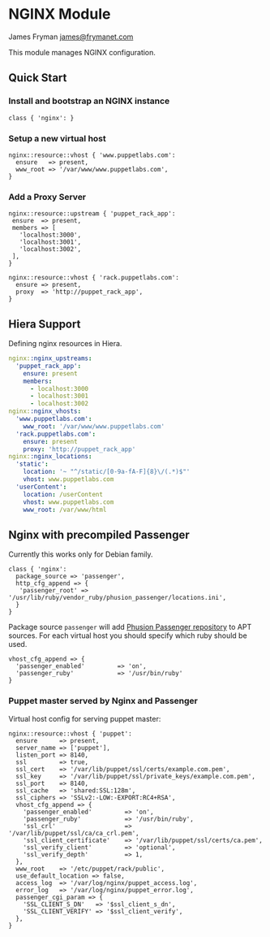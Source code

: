 # NGINX Module

James Fryman <james@frymanet.com>

This module manages NGINX configuration.

## Quick Start

### Install and bootstrap an NGINX instance

```puppet
class { 'nginx': }
```

### Setup a new virtual host

```puppet
nginx::resource::vhost { 'www.puppetlabs.com':
  ensure   => present,
  www_root => '/var/www/www.puppetlabs.com',
}
```

### Add a Proxy Server

```puppet
nginx::resource::upstream { 'puppet_rack_app':
 ensure  => present,
 members => [
   'localhost:3000',
   'localhost:3001',
   'localhost:3002',
 ],
}

nginx::resource::vhost { 'rack.puppetlabs.com':
  ensure => present,
  proxy  => 'http://puppet_rack_app',
}
```

## Hiera Support

Defining nginx resources in Hiera.

```yaml
nginx::nginx_upstreams:
  'puppet_rack_app':
    ensure: present
    members:
      - localhost:3000
      - localhost:3001
      - localhost:3002
nginx::nginx_vhosts:
  'www.puppetlabs.com':
    www_root: '/var/www/www.puppetlabs.com'
  'rack.puppetlabs.com':
    ensure: present
    proxy: 'http://puppet_rack_app'
nginx::nginx_locations:
  'static':
    location: '~ "^/static/[0-9a-fA-F]{8}\/(.*)$"'
    vhost: www.puppetlabs.com
  'userContent':
    location: /userContent
    vhost: www.puppetlabs.com
    www_root: /var/www/html
```

## Nginx with precompiled Passenger

Currently this works only for Debian family.

    class { 'nginx':
      package_source => 'passenger',
      http_cfg_append => {
       'passenger_root' => '/usr/lib/ruby/vendor_ruby/phusion_passenger/locations.ini',
      }
    }

Package source `passenger` will add [Phusion Passenger repository](https://oss-binaries.phusionpassenger.com/apt/passenger) to APT sources.
For each virtual host you should specify which ruby should be used.

    vhost_cfg_append => {
      'passenger_enabled'         => 'on',
      'passenger_ruby'            => '/usr/bin/ruby'
    }

### Puppet master served by Nginx and Passenger

Virtual host config for serving puppet master:

    nginx::resource::vhost { 'puppet':
      ensure      => present,
      server_name => ['puppet'],
      listen_port => 8140,
      ssl         => true,
      ssl_cert    => '/var/lib/puppet/ssl/certs/example.com.pem',
      ssl_key     => '/var/lib/puppet/ssl/private_keys/example.com.pem',
      ssl_port    => 8140,
      ssl_cache   => 'shared:SSL:128m',
      ssl_ciphers => 'SSLv2:-LOW:-EXPORT:RC4+RSA',
      vhost_cfg_append => {
        'passenger_enabled'         => 'on',
        'passenger_ruby'            => '/usr/bin/ruby',
        'ssl_crl'                   => '/var/lib/puppet/ssl/ca/ca_crl.pem',
        'ssl_client_certificate'    => '/var/lib/puppet/ssl/certs/ca.pem',
        'ssl_verify_client'         => 'optional',
        'ssl_verify_depth'          => 1,
      },
      www_root    => '/etc/puppet/rack/public',
      use_default_location => false,
      access_log  => '/var/log/nginx/puppet_access.log',
      error_log   => '/var/log/nginx/puppet_error.log',
      passenger_cgi_param => {
        'SSL_CLIENT_S_DN'   => '$ssl_client_s_dn',
        'SSL_CLIENT_VERIFY' => '$ssl_client_verify',
      },
    }


